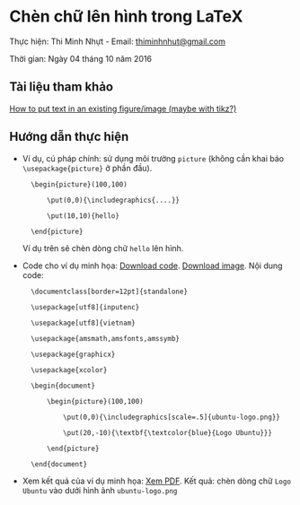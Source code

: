 # Chèn chữ lên hình trong LaTeX

Thực hiện: Thi Minh Nhựt - Email: thiminhnhut@gmail.com

Thời gian: Ngày 04 tháng 10 năm 2016

## Tài liệu tham khảo

[How to put text in an existing figure/image (maybe with tikz?)](http://tex.stackexchange.com/questions/52544/how-to-put-text-in-an-existing-figure-image-maybe-with-tikz)

## Hướng dẫn thực hiện

* Ví dụ, cú pháp chính: sử dụng môi trường `picture` (không cần khai báo `\usepackage{picture}` ở phần đầu).

		\begin{picture}(100,100)
		
			\put(0,0){\includegraphics{....}}
		
			\put(10,10){hello}
			
		\end{picture}

	Ví dụ trên sẽ chèn dòng chữ `hello` lên hình.
	
* Code cho ví dụ minh họa: [Download code](https://github.com/h3int2um/latex/blob/master/latex-tutorials/code-latex-tutorials/insert-text-on-picture.tex). [Download image](https://github.com/h3int2um/latex/blob/master/latex-tutorials/code-latex-tutorials/ubuntu-logo.png). 
Nội dung code:

		\documentclass[border=12pt]{standalone}
		
		\usepackage[utf8]{inputenc}
		
		\usepackage[utf8]{vietnam}
		
		\usepackage{amsmath,amsfonts,amssymb}
		
		\usepackage{graphicx}
		
		\usepackage{xcolor}

		\begin{document}

			\begin{picture}(100,100)
				
				\put(0,0){\includegraphics[scale=.5]{ubuntu-logo.png}}
		
				\put(20,-10){\textbf{\textcolor{blue}{Logo Ubuntu}}}
				
			\end{picture}
		
		\end{document} 
		
* Xem kết quả của ví dụ minh họa: [Xem PDF](https://github.com/h3int2um/latex/blob/master/latex-tutorials/code-latex-tutorials/insert-text-on-picture.pdf). 
Kết quả: chèn dòng chữ `Logo Ubuntu` vào dưới hình ảnh `ubuntu-logo.png`
